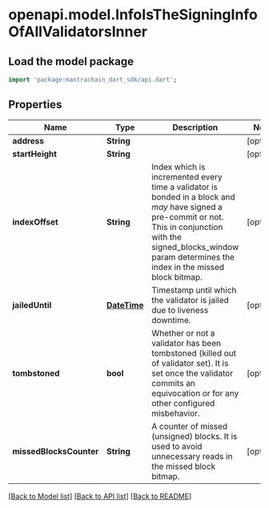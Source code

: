 # openapi.model.InfoIsTheSigningInfoOfAllValidatorsInner

## Load the model package
```dart
import 'package:mantrachain_dart_sdk/api.dart';
```

## Properties
Name | Type | Description | Notes
------------ | ------------- | ------------- | -------------
**address** | **String** |  | [optional] 
**startHeight** | **String** |  | [optional] 
**indexOffset** | **String** | Index which is incremented every time a validator is bonded in a block and _may_ have signed a pre-commit or not. This in conjunction with the signed_blocks_window param determines the index in the missed block bitmap. | [optional] 
**jailedUntil** | [**DateTime**](DateTime.md) | Timestamp until which the validator is jailed due to liveness downtime. | [optional] 
**tombstoned** | **bool** | Whether or not a validator has been tombstoned (killed out of validator set). It is set once the validator commits an equivocation or for any other configured misbehavior. | [optional] 
**missedBlocksCounter** | **String** | A counter of missed (unsigned) blocks. It is used to avoid unnecessary reads in the missed block bitmap. | [optional] 

[[Back to Model list]](../README.md#documentation-for-models) [[Back to API list]](../README.md#documentation-for-api-endpoints) [[Back to README]](../README.md)


